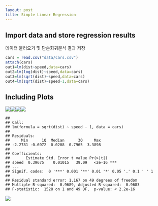 ```yaml
---
layout: post
title: Simple Linear Regression
---
```


## Import data and store regression results

데이터 불러오기 및 단순회귀분석 결과 저장

``` r
cars = read.csv("data/cars.csv")
attach(cars)
out1=lm(dist~speed,data=cars)
out2=lm(log(dist)~speed,data=cars)
out3=lm(sqrt(dist)~speed,data=cars)
out4=lm(sqrt(dist)~speed-1,data=cars)
```

## Including Plots

![](https://seandaddy.github.io/images/pressure-1.png)<!-- -->![](https://seandaddy.github.io/images/pressure-2.png)<!-- -->![](https://seandaddy.github.io/images/pressure-3.png)<!-- -->![](https://seandaddy.github.io/images/pressure-4.png)<!-- -->

    ##
    ## Call:
    ## lm(formula = sqrt(dist) ~ speed - 1, data = cars)
    ##
    ## Residuals:
    ##     Min      1Q  Median      3Q     Max
    ## -2.2781 -0.6972  0.0208  0.7965  3.3898
    ##
    ## Coefficients:
    ##       Estimate Std. Error t value Pr(>|t|)    
    ## speed  0.39675    0.01015   39.09   <2e-16 ***
    ## ---
    ## Signif. codes:  0 '***' 0.001 '**' 0.01 '*' 0.05 '.' 0.1 ' ' 1
    ##
    ## Residual standard error: 1.167 on 49 degrees of freedom
    ## Multiple R-squared:  0.9689, Adjusted R-squared:  0.9683
    ## F-statistic:  1528 on 1 and 49 DF,  p-value: < 2.2e-16

![](https://seandaddy.github.io/images/pressure-5.png)<!-- -->
